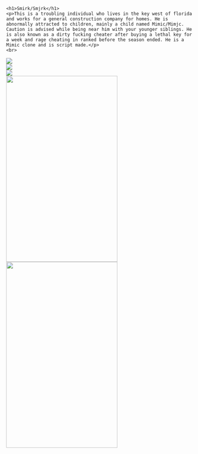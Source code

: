     <h1>Smirk/Smjrk</h1>
    <p>This is a troubling individual who lives in the key west of florida and works for a general construction company for homes. He is abnormally attracted to children, mainly a child named Mimic/Mimjc. Caution is advised while being near him with your younger siblings. He is also known as a dirty fucking cheater after buying a lethal key for a week and rage cheating in ranked before the season ended. He is a Mimic clone and is script made.</p>
    <br>
<img src="https://cdn.discordapp.com/attachments/857843095298899981/1348120641404014654/image.png?ex=67ce4eaf&is=67ccfd2f&hm=724b275674b7b7e3f7410e5cd0467c18e15a92ae3a7a6fb9f17bac36ec585aee&">
    <br>
<img src="https://cdn.discordapp.com/attachments/857843095298899981/1336991122521722951/image.png?ex=67ce0743&is=67ccb5c3&hm=00508c60604f9b83a703ce86c34946fde43741480c44ed1d09f6945cf19d4cde&">
<br>
<img src="https://cdn.discordapp.com/attachments/857843095298899981/1336994566124998728/image.png?ex=67ce0a78&is=67ccb8f8&hm=c2d8617f0de3d57e960f9f7256995a7afd371d0c239b92f9df35ce9e42e78180&">
<br>
<img src="https://cdn.discordapp.com/attachments/1304193217268420610/1348155223574577306/IMG_2110.png?ex=67ce6ee4&is=67cd1d64&hm=d41ef378485aff6585ed082ebd3bfefce0111159c3fb8ab5ce90d5e39e7300c9&" style="width:300px;height:500px;">
<br>
<img src="https://cdn.discordapp.com/attachments/1304193217268420610/1348155295498764350/IMG_2336.png?ex=67ce6ef5&is=67cd1d75&hm=879124fd256f2d93c084293ca815b21ad9e4fe96c4143fad72e5e0024f8af557&" style="width:300px;height:500px;">
<br>

<br>

<br>

<br>

<br>

<br>

<br>
